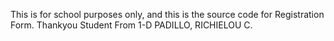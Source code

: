 This is for school purposes only, and this is the source code for Registration Form. Thankyou Student From 1-D PADILLO, RICHIELOU C.
